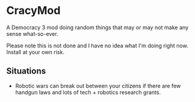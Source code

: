 CracyMod
========

A Democracy 3 mod doing random things that may or may not make any sense what-so-ever.

Please note this is not done and I have no idea what I'm doing right now. Install at your own risk.

Situations
----------

- Robotic wars can break out between your citizens if there are few handgun laws and lots of tech + robotics research grants.
